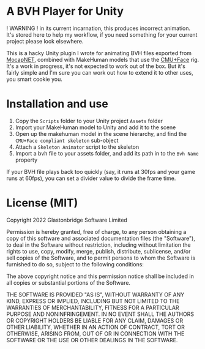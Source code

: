 # A BVH Player for Unity

! WARNING !  in its current incarnation, this produces incorrect animation. It's stored here to help my workflow, if you need something for your current project please look elsewhere.

This is a hacky Unity plugin I wrote for animating BVH files exported from [MocapNET](https://github.com/FORTH-ModelBasedTracker/MocapNET), combined with MakeHuman models that use the [CMU+Face](http://www.makehumancommunity.org/content/cmu_plus_face.html) rig. It's a work in progress, it's not expected to work out of the box. But it's fairly simple and I'm sure you can work out how to extend it to other uses, you smart cookie you.

# Installation and use

1. Copy the `Scripts` folder to your Unity project `Assets` folder
2. Import your MakeHuman model to Unity and add it to the scene
3. Open up the makehuman model in the scene hierarchy, and find the `CMU+Face compliant skeleton` sub-object
4. Attach a `Skeleton Animator` script to the skeleton
5. Import a bvh file to your assets folder, and add its path in to the `Bvh Name` property

If your BVH file plays back too quickly (say, it runs at 30fps and your game runs at 60fps), you can set a divider value to divide the frame time.

# License (MIT)

Copyright 2022 Glastonbridge Software Limited

Permission is hereby granted, free of charge, to any person obtaining a copy of this software and associated documentation files (the "Software"), to deal in the Software without restriction, including without limitation the rights to use, copy, modify, merge, publish, distribute, sublicense, and/or sell copies of the Software, and to permit persons to whom the Software is furnished to do so, subject to the following conditions:

The above copyright notice and this permission notice shall be included in all copies or substantial portions of the Software.

THE SOFTWARE IS PROVIDED "AS IS", WITHOUT WARRANTY OF ANY KIND, EXPRESS OR IMPLIED, INCLUDING BUT NOT LIMITED TO THE WARRANTIES OF MERCHANTABILITY, FITNESS FOR A PARTICULAR PURPOSE AND NONINFRINGEMENT. IN NO EVENT SHALL THE AUTHORS OR COPYRIGHT HOLDERS BE LIABLE FOR ANY CLAIM, DAMAGES OR OTHER LIABILITY, WHETHER IN AN ACTION OF CONTRACT, TORT OR OTHERWISE, ARISING FROM, OUT OF OR IN CONNECTION WITH THE SOFTWARE OR THE USE OR OTHER DEALINGS IN THE SOFTWARE.
